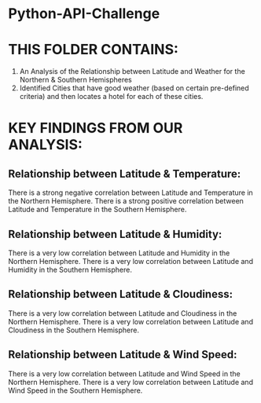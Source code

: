 # Python-API-Challenge

# THIS FOLDER CONTAINS:

1. An Analysis of the Relationship between Latitude and Weather for the Northern & Southern Hemispheres
2. Identified Cities that have good weather (based on certain pre-defined criteria) and then locates a hotel for each of these cities.



# KEY FINDINGS FROM OUR ANALYSIS:

## Relationship between Latitude & Temperature:
There is a strong negative correlation between Latitude and Temperature in the Northern Hemisphere.
There is a strong positive correlation between Latitude and Temperature in the Southern Hemisphere.

## Relationship between Latitude & Humidity:
There is a very low correlation between Latitude and Humidity in the Northern Hemisphere.
There is a very low correlation between Latitude and Humidity in the Southern Hemisphere.

## Relationship between Latitude & Cloudiness:
There is a very low correlation between Latitude and Cloudiness in the Northern Hemisphere.
There is a very low correlation between Latitude and Cloudiness in the Southern Hemisphere.

## Relationship between Latitude & Wind Speed:
There is a very low correlation between Latitude and Wind Speed in the Northern Hemisphere.
There is a very low correlation between Latitude and Wind Speed in the Southern Hemisphere.
